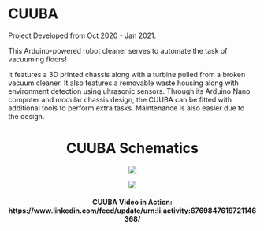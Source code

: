# CUUBA
Project Developed from Oct 2020 - Jan 2021.

This Arduino-powered robot cleaner serves to automate the task of vacuuming floors! 

It features a 3D printed chassis along with a turbine pulled from a broken vacuum cleaner. It also features a removable waste housing along with environment detection using ultrasonic sensors.
Through its Arduino Nano computer and modular chassis design, the CUUBA can be fitted with additional tools to perform extra tasks. Maintenance is also easier due to the design.

<h1 align = "center">CUUBA Schematics</h1>
<p align="center">
  <img src="https://user-images.githubusercontent.com/66987198/175842574-71bc4795-062a-4ba3-835a-b975873476c7.jpg" />
</p>

<p align="center">
  <img src="https://user-images.githubusercontent.com/66987198/175842595-2de748a4-c395-4c62-ad2f-a9abbed6bb71.jpg" />
</p>

<h4 align = "center">CUUBA Video in Action: https://www.linkedin.com/feed/update/urn:li:activity:6769847619721146368/</h4>
